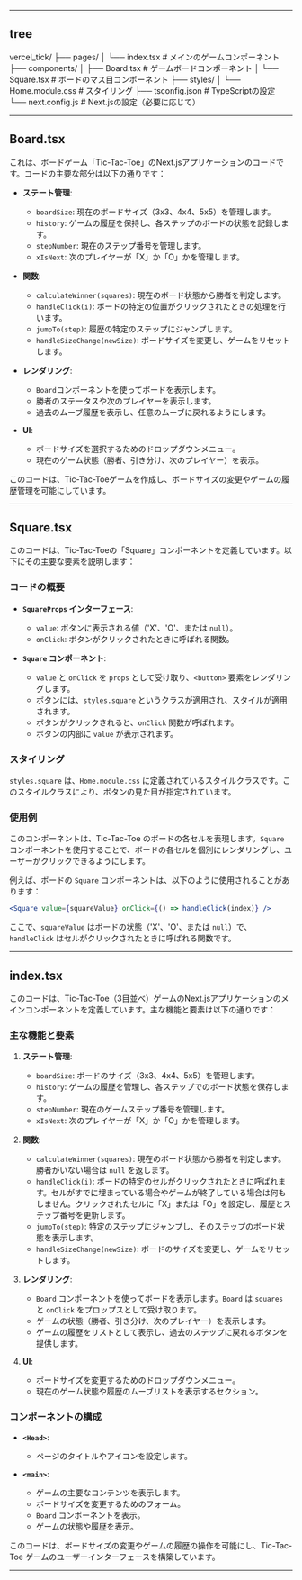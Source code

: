 
---

## tree
vercel_tick/
├── pages/
│   └── index.tsx           # メインのゲームコンポーネント
├── components/
│   ├── Board.tsx           # ゲームボードコンポーネント
│   └── Square.tsx          # ボードのマス目コンポーネント
├── styles/
│   └── Home.module.css     # スタイリング
├── tsconfig.json           # TypeScriptの設定
└── next.config.js          # Next.jsの設定（必要に応じて）

---

## Board.tsx 
これは、ボードゲーム「Tic-Tac-Toe」のNext.jsアプリケーションのコードです。コードの主要な部分は以下の通りです：

- **ステート管理**:
  - `boardSize`: 現在のボードサイズ（3x3、4x4、5x5）を管理します。
  - `history`: ゲームの履歴を保持し、各ステップのボードの状態を記録します。
  - `stepNumber`: 現在のステップ番号を管理します。
  - `xIsNext`: 次のプレイヤーが「X」か「O」かを管理します。

- **関数**:
  - `calculateWinner(squares)`: 現在のボード状態から勝者を判定します。
  - `handleClick(i)`: ボードの特定の位置がクリックされたときの処理を行います。
  - `jumpTo(step)`: 履歴の特定のステップにジャンプします。
  - `handleSizeChange(newSize)`: ボードサイズを変更し、ゲームをリセットします。

- **レンダリング**:
  - `Board`コンポーネントを使ってボードを表示します。
  - 勝者のステータスや次のプレイヤーを表示します。
  - 過去のムーブ履歴を表示し、任意のムーブに戻れるようにします。

- **UI**:
  - ボードサイズを選択するためのドロップダウンメニュー。
  - 現在のゲーム状態（勝者、引き分け、次のプレイヤー）を表示。

このコードは、Tic-Tac-Toeゲームを作成し、ボードサイズの変更やゲームの履歴管理を可能にしています。

---

## Square.tsx
このコードは、Tic-Tac-Toeの「Square」コンポーネントを定義しています。以下にその主要な要素を説明します：

### コードの概要

- **`SquareProps` インターフェース**:
  - `value`: ボタンに表示される値（'X'、'O'、または `null`）。
  - `onClick`: ボタンがクリックされたときに呼ばれる関数。

- **`Square` コンポーネント**:
  - `value` と `onClick` を `props` として受け取り、`<button>` 要素をレンダリングします。
  - ボタンには、`styles.square` というクラスが適用され、スタイルが適用されます。
  - ボタンがクリックされると、`onClick` 関数が呼ばれます。
  - ボタンの内部に `value` が表示されます。

### スタイリング

`styles.square` は、`Home.module.css` に定義されているスタイルクラスです。このスタイルクラスにより、ボタンの見た目が指定されています。

### 使用例

このコンポーネントは、Tic-Tac-Toe のボードの各セルを表現します。`Square` コンポーネントを使用することで、ボードの各セルを個別にレンダリングし、ユーザーがクリックできるようにします。

例えば、ボードの `Square` コンポーネントは、以下のように使用されることがあります：

```jsx
<Square value={squareValue} onClick={() => handleClick(index)} />
```

ここで、`squareValue` はボードの状態（'X'、'O'、または `null`）で、`handleClick` はセルがクリックされたときに呼ばれる関数です。

---

## index.tsx 

このコードは、Tic-Tac-Toe（3目並べ）ゲームのNext.jsアプリケーションのメインコンポーネントを定義しています。主な機能と要素は以下の通りです：

### 主な機能と要素

1. **ステート管理**:
   - `boardSize`: ボードのサイズ（3x3、4x4、5x5）を管理します。
   - `history`: ゲームの履歴を管理し、各ステップでのボード状態を保存します。
   - `stepNumber`: 現在のゲームステップ番号を管理します。
   - `xIsNext`: 次のプレイヤーが「X」か「O」かを管理します。

2. **関数**:
   - `calculateWinner(squares)`: 現在のボード状態から勝者を判定します。勝者がいない場合は `null` を返します。
   - `handleClick(i)`: ボードの特定のセルがクリックされたときに呼ばれます。セルがすでに埋まっている場合やゲームが終了している場合は何もしません。クリックされたセルに「X」または「O」を設定し、履歴とステップ番号を更新します。
   - `jumpTo(step)`: 特定のステップにジャンプし、そのステップのボード状態を表示します。
   - `handleSizeChange(newSize)`: ボードのサイズを変更し、ゲームをリセットします。

3. **レンダリング**:
   - `Board` コンポーネントを使ってボードを表示します。`Board` は `squares` と `onClick` をプロップスとして受け取ります。
   - ゲームの状態（勝者、引き分け、次のプレイヤー）を表示します。
   - ゲームの履歴をリストとして表示し、過去のステップに戻れるボタンを提供します。

4. **UI**:
   - ボードサイズを変更するためのドロップダウンメニュー。
   - 現在のゲーム状態や履歴のムーブリストを表示するセクション。

### コンポーネントの構成

- **`<Head>`**:
  - ページのタイトルやアイコンを設定します。

- **`<main>`**:
  - ゲームの主要なコンテンツを表示します。
  - ボードサイズを変更するためのフォーム。
  - `Board` コンポーネントを表示。
  - ゲームの状態や履歴を表示。

このコードは、ボードサイズの変更やゲームの履歴の操作を可能にし、Tic-Tac-Toe ゲームのユーザーインターフェースを構築しています。


---
